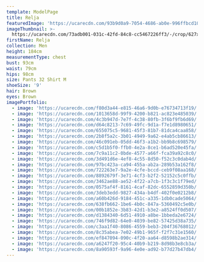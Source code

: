 ```yaml
---
template: ModelPage
title: Relja
featuredImage: 'https://ucarecdn.com/93b9d0a9-7054-4686-ab0e-996ffbcd1076/'
imageThumbnail: >-
  https://ucarecdn.com/73adb001-031c-42fd-84c8-cc5467226ff3/-/crop/627x638/290,0/-/preview/
firstName: Relja
collection: Men
height: 184cm
measurementType: chest
bust: 93cm
waist: 79cm
hips: 98cm
size: Pants 32 Shirt M
shoeSize: '9'
hair: Brown
eyes: Brown
imagePortfolio:
  - image: 'https://ucarecdn.com/f80d3a44-e815-46a6-9d0b-e76734713f19/'
  - image: 'https://ucarecdn.com/1013658d-99f9-4200-b821-ac823e485039/'
  - image: 'https://ucarecdn.com/4c3b947d-7e7f-4c38-80fb-3f6bf9fb6d69/'
  - image: 'https://ucarecdn.com/d64c8213-7c69-49fc-9d1a-f7e1d8980651/'
  - image: 'https://ucarecdn.com/655075c5-9681-45f3-81b7-81dca4caa858/'
  - image: 'https://ucarecdn.com/2b8f5a2c-3b01-4949-9a62-e4ab5cb86613/'
  - image: 'https://ucarecdn.com/46c091eb-05dd-46f3-a1b2-bb9b8c698579/'
  - image: 'https://ucarecdn.com/c5d1b5f0-ffb0-4e2a-8ce1-b6ad520e45fa/'
  - image: 'https://ucarecdn.com/7c9a11c2-0bde-4577-a66f-fca39a92c8c0/'
  - image: 'https://ucarecdn.com/3d491d6e-4ef8-4c55-8d50-f52c3c0dab4d/'
  - image: 'https://ucarecdn.com/97bc423a-ca94-455a-ab2a-289b53a162f8/'
  - image: 'https://ucarecdn.com/722263e7-9a2e-4cfe-bccd-ceb9f08aa168/'
  - image: 'https://ucarecdn.com/8892679f-3e71-4cf3-b2f2-52152c5c0ffb/'
  - image: 'https://ucarecdn.com/3462ae88-ae52-4f22-a7cb-1f3c3c1f79ed/'
  - image: 'https://ucarecdn.com/0575af4f-8161-4caf-82dc-6552859d350b/'
  - image: 'https://ucarecdn.com/3deb3edd-9827-434a-b4df-402f0e0212b8/'
  - image: 'https://ucarecdn.com/a60b426d-9184-451c-a335-1db0cade5064/'
  - image: 'https://ucarecdn.com/638fb662-1be6-4b0c-847a-5360492c5e0b/'
  - image: 'https://ucarecdn.com/00b1852e-3b83-42d1-b3e2-a8524ff0d507/'
  - image: 'https://ucarecdn.com/d1384340-6d51-4910-a8be-1bbeda2e6724/'
  - image: 'https://ucarecdn.com/746f9d82-64e0-4039-be82-57425d38a735/'
  - image: 'https://ucarecdn.com/c3aa1f40-8086-4559-beb3-204f36768012/'
  - image: 'https://ucarecdn.com/8c35abea-7e02-49b1-965f-f2f7c31e1560/'
  - image: 'https://ucarecdn.com/ef847094-090c-4f20-aa64-d8598b2ae314/'
  - image: 'https://ucarecdn.com/a6247f20-95c4-40b9-b219-8d98b3e8cb3a/'
  - image: 'https://ucarecdn.com/8a90593f-9a96-4e0e-ad92-b77d27b47db4/'
---
```


